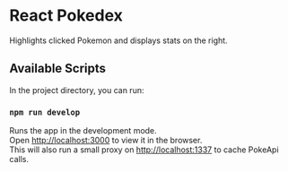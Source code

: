 # React Pokedex

Highlights clicked Pokemon and displays stats on the right.

## Available Scripts

In the project directory, you can run:

### `npm run develop`
Runs the app in the development mode.<br>
Open [http://localhost:3000](http://localhost:3000) to view it in the browser.<br>
This will also run a small proxy on [http://localhost:1337](http://localhost:1337) to cache PokeApi calls.
